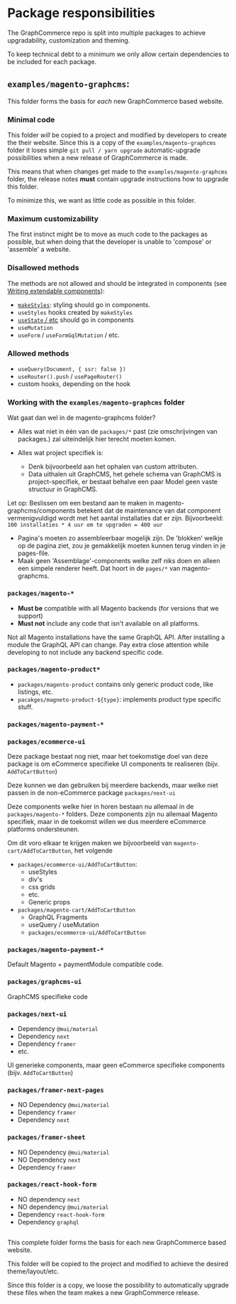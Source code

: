 # Package responsibilities

The GraphCommerce repo is split into multiple packages to achieve upgradability,
customization and theming.

To keep technical debt to a minimum we only allow certain dependencies to be
included for each package.

## `examples/magento-graphcms`:

This folder forms the basis for _each_ new GraphCommerce based website.

### Minimal code

This folder _will_ be copied to a project and modified by developers to create
the their website. Since this is a copy of the `examples/magento-graphcms`
folder it loses simple `git pull / yarn upgrade` automatic-upgrade possibilities
when a new release of GraphCommerce is made.

This means that when changes get made to the `examples/magento-graphcms` folder,
the release notes **must** contain upgrade instructions how to upgrade this
folder.

To minimize this, we want as little code as possible in this folder.

### Maximum customizability

The first instinct might be to move as much code to the packages as possible,
but when doing that the developer is unable to 'compose' or 'assemble' a
website.

### Disallowed methods

The methods are not allowed and should be integrated in components (see
[Writing extendable components](./writing-extendable-components.md)):

- [`makeStyles`](https://material-ui.com/styles/api/#returns-3): styling should
  go in components.
- `useStyles` hooks created by `makeStyles`
- [`useState` / etc](https://reactjs.org/docs/hooks-reference.html) should go in
  components
- `useMutation`
- `useForm` / `useFormGqlMutation` / etc.

### Allowed methods

- `useQuery(Document, { ssr: false })`
- `useRouter().push` / `usePageRouter()`
- custom hooks, depending on the hook

### Working with the `examples/magento-graphcms` folder

Wat gaat dan wel in de magento-graphcms folder?

- Alles wat niet in één van de `packages/*` past (zie omschrijvingen van
  packages.) zal uiteindelijk hier terecht moeten komen.

- Alles wat project specifiek is:
  - Denk bijvoorbeeld aan het ophalen van custom attributen.
  - Data uithalen uit GraphCMS, het gehele schema van GraphCMS is
    project-specifiek, er bestaat behalve een paar Model geen vaste structuur in
    GraphCMS.

Let op: Beslissen om een bestand aan te maken in magento-graphcms/components
betekent dat de maintenance van dat component vermenigvuldigd wordt met het
aantal installaties dat er zijn. Bijvoorbeeld:
`100 installaties * 4 uur om te upgraden = 400 uur`

- Pagina's moeten zo assembleerbaar mogelijk zijn. De 'blokken' welkje op de
  pagina ziet, zou je gemakkelijk moeten kunnen terug vinden in je pages-file.
- Maak geen 'Assemblage'-components welke zelf niks doen en alleen een simpele
  renderer heeft. Dat hoort in de `pages/*` van magento-graphcms.

### `packages/magento-*`

- **Must be** compatible with all Magento backends (for versions that we
  support)
- **Must not** include any code that isn't available on all platforms.

Not all Magento installations have the same GraphQL API. After installing a
module the GraphQL API can change. Pay extra close attention while developing to
not include any backend specific code.

### `packages/magento-product*`

- `packages/magento-product` contains only generic product code, like listings,
  etc.
- `pacakges/magneto-product-${type}`: implements product type specific stuff.

### `packages/magento-payment-*`

### `packages/ecommerce-ui`

Deze package bestaat nog niet, maar het toekomstige doel van deze package is om
eCommerce specifieke UI components te realiseren (bijv. `AddToCartButton`)

Deze kunnen we dan gebruiken bij meerdere backends, maar welke niet passen in de
non-eCommerce package `packages/next-ui`

Deze components welke hier in horen bestaan nu allemaal in de
`packages/magento-*` folders. Deze components zijn nu allemaal Magento
specifiek, maar in de toekomst willen we dus meerdere eCommerce platforms
ondersteunen.

Om dit voro elkaar te krijgen maken we bijvoorbeeld van
`magento-cart/AddToCartButton`, het volgende

- `packages/ecommerce-ui/AddToCartButton`:
  - useStyles
  - div's
  - css grids
  - etc.
  - Generic props
- `packages/magento-cart/AddToCartButton`
  - GraphQL Fragments
  - useQuery / useMutation
  - `packages/ecommerce-ui/AddToCartButton`

### `packages/magento-payment-*`

Default Magento + paymentModule compatible code.

### `packages/graphcms-ui`

GraphCMS specifieke code

### `packages/next-ui`

- Dependency `@mui/material`
- Dependency `next`
- Dependency `framer`
- etc.

UI generieke components, maar geen eCommerce specifieke components (bijv.
`AddToCartButton`)

### `packages/framer-next-pages`

- NO Dependency `@mui/material`
- Dependency `framer`
- Dependency `next`

### `packages/framer-sheet`

- NO Dependency `@mui/material`
- NO Dependency `next`
- Dependency `framer`

### `packages/react-hook-form`

- NO dependency `next`
- NO dependency `@mui/material`
- Dependency `react-hook-form`
- Dependency `graphql`

##

This complete folder forms the basis for each new GraphCommerce based website.

This folder will be copied to the project and modified to achieve the desired
theme/layout/etc.

Since this folder is a copy, we loose the possibility to automatically upgrade
these files when the team makes a new GraphCommerce release.
